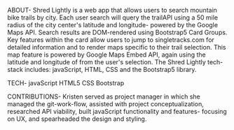 ABOUT-
Shred Lightly is a web app that allows users to search mountain bike trails by city. Each user search will query the trailAPI using a 50 mile radius of the city center's latitude and longitude- powered by the Google Maps API. Search results are DOM-rendered using Bootstrap5 Card Groups. Key features within the card allow users to jump to singletracks.com for detailed information and to render maps specific to their trail selection. This map feature is powered by Google Maps Embed API, again using the latitude and longitude of from the user's selection. The Shred Lightly tech-stack includes: javaScript, HTML, CSS and the Bootstrap5 library. 

TECH-
javaScript
HTML5
CSS
Bootstrap

CONTRIBUTIONS-
Kristen served as project manager in which she managed the git-work-flow, assisted with project conceptualization, researched API viability, built javaScript functionality and features- focusing on UX, and spearheaded the design and styling.
   